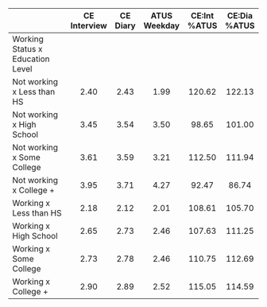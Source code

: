 
|                      | CE<br>Interview |  CE<br>Diary | ATUS<br>Weekday | CE:Int<br>%ATUS | CE:Dia<br>%ATUS |
| -------------------- | :----------: | :----------: | :----------: | :----------: | :----------: |
| Working Status x Education Level |              |              |              |              |              |
| Not working x Less than HS |         2.40 |         2.43 |         1.99 |       120.62 |       122.13 |
| Not working x High School |         3.45 |         3.54 |         3.50 |        98.65 |       101.00 |
| Not working x Some College |         3.61 |         3.59 |         3.21 |       112.50 |       111.94 |
| Not working x College + |         3.95 |         3.71 |         4.27 |        92.47 |        86.74 |
| Working x Less than HS |         2.18 |         2.12 |         2.01 |       108.61 |       105.70 |
| Working x High School |         2.65 |         2.73 |         2.46 |       107.63 |       111.25 |
| Working x Some College |         2.73 |         2.78 |         2.46 |       110.75 |       112.69 |
| Working x College +  |         2.90 |         2.89 |         2.52 |       115.05 |       114.59 |

